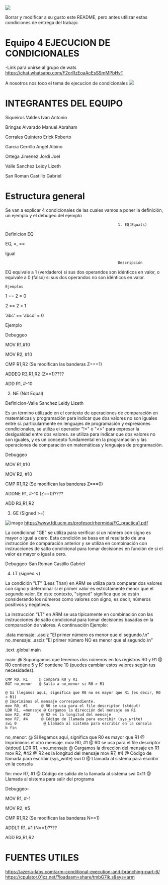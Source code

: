 ![](https://s3.amazonaws.com/videos.pentesteracademy.com/videos/badges/low/arm-assembly.png)

Borrar y modificar a su gusto este README, pero antes utilizar estas condiciones de entrega del trabajo.

# Equipo 4 EJECUCION DE CONDICIONALES

-Link para  unirse al grupo de wats
https://chat.whatsapp.com/F2orRzEoaAcEsSSmMPbHvT

A nosotros nos toco el tema de ejecucion de condicionales
![](https://i.imgur.com/Ro3FCuD.png)


# INTEGRANTES DEL EQUIPO
Siqueiros Valdes Ivan Antonio

Bringas Alvarado Manuel Abraham

Corrales Quintero Erick Roberto

Garcia Cerrillo Angel Albino

Ortega Jimenez Jordi Joel

Valle Sanchez Leidy Lizeth

San Roman Castillo Gabriel

# Estructura general
Se van a explicar 4 condicionales de las cuales vamos a poner la definición, un ejemplo y el debugeo del ejemplo

                                                      1. EQ(Equals)

  Definicion EQ
 
EQ, =, ==

Igual

                                                      Descripción

EQ equivale a 1 (verdadero) si sus dos operandos son idénticos en valor, o equivale a 0 (falso) si sus dos operandos no son idénticos en valor.

    Ejemplos
       
1 == 2 = 0

2 == 2 = 1

’abc’ == ’abcd’ = 0

Ejemplo




  Debuggeo
  
MOV R1,#10

MOV R2, #10

CMP R1,R2 (Se modifican las banderas Z===1)

ADDEQ R3,R1,R2 (Z==1)????

ADD R1, #-10

2. NE (Not Equal)

  Definicion-Valle Sanchez Leidy Lizeth
  
  Es un término utilizado en el contexto de operaciones de comparación en matemáticas y programación para indicar que dos valores no son iguales entre sí. particularmente en lenguajes de programación y expresiones condicionales, se utiliza el operador "!=" o "<>" para expresar la desigualdad entre dos valores. se utiliza para indicar que dos valores no son iguales, y es un concepto fundamental en la programación y las operaciones de comparación en matemáticas y lenguajes de programación.
  

Debuggeo

MOV R1,#10

MOV R2, #10

CMP R1,R2 (Se modifican las banderas Z===0)

ADDNE R1, #-10 (Z==0)????

ADD R3,R1,R2


3. GE (Signed >=)

![image](https://github.com/tectijuana/armexpos-duran-duran/assets/99369099/508969b6-0bca-4987-8c9d-6184fcaa0918)
https://www.fdi.ucm.es/profesor/rhermida/FC_practica1.pdf

  La condicional "GE" se utiliza para verificar si un número con signo es mayor o igual a cero. Esta condición se basa en el 
  resultado de una instrucción de comparación anterior y se utiliza en combinación con instrucciones de salto condicional
  para tomar decisiones en función de si el valor es mayor o igual a cero.


  Debuggeo-San Roman Castillo Gabriel

4. LT (signed <)

  La condición "LT" (Less Than) en ARM se utiliza para comparar dos valores con signo y determinar si el primer valor 
  es estrictamente menor que el segundo valor. En este contexto, "signed" significa que se 
  están considerando los números como valores con signo, es decir, números positivos y negativos.

  La instrucción "LT" en ARM se usa típicamente en combinación con las instrucciones de salto condicional para 
  tomar decisiones basadas en la comparación de valores. A continuación
  Ejemplo:

.data
    mensaje:    .asciz "El primer número es menor que el segundo.\n"
    no_mensaje: .asciz "El primer número NO es menor que el segundo.\n"

.text
.global main

main:
    @ Supongamos que tenemos dos números en los registros R0 y R1
    @ R0 contiene 5 y R1 contiene 10 (puedes cambiar estos valores según tus necesidades).

    CMP R0, R1     @ Compara R0 y R1
    BGT no_menor   @ Salta a no_menor si R0 > R1

    @ Si llegamos aquí, significa que R0 no es mayor que R1 (es decir, R0 < R1)
    @ Imprimimos el mensaje correspondiente.
    mov R0, #1      @ R0 se usa para el file descriptor (stdout)
    LDR R1, =mensaje @ Cargamos la dirección del mensaje en R1
    mov R2, #32     @ R2 es la longitud del mensaje
    mov R7, #4      @ Código de llamada para escribir (sys_write)
    swi 0            @ Llamada al sistema para escribir en la consola
    b fin

no_menor:
    @ Si llegamos aquí, significa que R0 es mayor que R1
    @ Imprimimos el otro mensaje.
    mov R0, #1        @ R0 se usa para el file descriptor (stdout)
    LDR R1, =no_mensaje @ Cargamos la dirección del mensaje en R1
    mov R2, #42       @ R2 es la longitud del mensaje
    mov R7, #4         @ Código de llamada para escribir (sys_write)
    swi 0             @ Llamada al sistema para escribir en la consola

fin:
    mov R7, #1       @ Código de salida de la llamada al sistema
    swi 0x11          @ Llamada al sistema para salir del programa


  Debuggeo-

MOV R1, #-1

MOV R2, #5

CMP R1,R2 (Se modifican las banderas N==1)

ADDLT R1, #1 (N==1)????

ADD R3,R1,R2

# FUENTES UTILES
https://azeria-labs.com/arm-conditional-execution-and-branching-part-6/
https://cpulator.01xz.net/?loadasm=share/tmbG7ik.s&sys=arm


